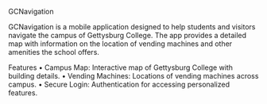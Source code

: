 GCNavigation

GCNavigation is a mobile application designed to help students and visitors navigate the campus of Gettysburg College. 
The app provides a detailed map with information on the location of vending machines and other amenities the school offers.

Features
	•	Campus Map: Interactive map of Gettysburg College with building details.
	•	Vending Machines: Locations of vending machines across campus.
	•	Secure Login: Authentication for accessing personalized features.
